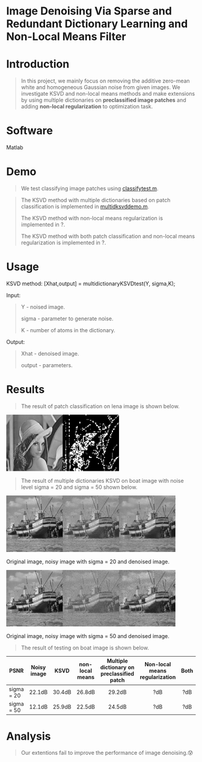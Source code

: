 # Image Denoising Via Sparse and Redundant Dictionary Learning and Non-Local Means Filter

# Introduction

> In this project, we mainly focus on removing the additive zero-mean white and homogeneous Gaussian noise from given images. We investigate KSVD and non-local means methods and make extensions by using multiple dictionaries on **preclassified image patches** and adding **non-local regularization** to optimization task.

# Software
Matlab

# Demo

> We test classifying image patches using [classifytest.m](./classifytest.m).

> The KSVD method with multiple dictionaries based on patch classification is implemented in [multidksvddemo.m](./multidksvddemo.m). 
> 
> The KSVD method with non-local means regularization is implemented in ?. 
>
> The KSVD method with both patch classification and non-local means regularization is implemented in ?.

# Usage

KSVD method:
[Xhat,output] = multidictionaryKSVDtest(Y, sigma,K);

Input:
> Y - noised image.
> 
> sigma - parameter to generate noise.
> 
> K - number of atoms in the dictionary.

Output:
> Xhat - denoised image.
> 
> output - parameters.

# Results

> The result of patch classification on lena image is shown below.

<img width="150" height="150" src="./result/lena.png"><img width="150" height="150" src="./result/lena_block.jpg">

> The result of multiple dictionaries KSVD on boat image with noise level sigma = 20 and sigma = 50 shown below.

<img width="150" height="150" src="./result/boat.png"><img width="150" height="150" src="./result/boat_noise20.jpg"><img width="150" height="150" src="./result/multid20.jpg">

Original image, noisy image with sigma = 20 and denoised image.

<img width="150" height="150" src="./result/boat.png"><img width="150" height="150" src="./result/boat_noise50.jpg"><img width="150" height="150" src="./result/multid50.jpg">

Original image, noisy image with sigma = 50 and denoised image.

> The result of testing on boat image is shown below.

| PSNR | Noisy image | KSVD |non-local means |Multiple dictionary on preclassified patch| Non-local means regularization| Both
| ------------- | :-------------: | :-------------: | :-------------: | :------------: | :-------------: | :-------------: |
| sigma = 20 |22.1dB  | 30.4dB | 26.8dB | 29.2dB| ?dB| ?dB|
| sigma = 50 |12.1dB  | 25.9dB | 22.5dB | 24.5dB| ?dB| ?dB|
# Analysis

> Our extentions fail to improve the performance of image denoising.:cold_sweat:
